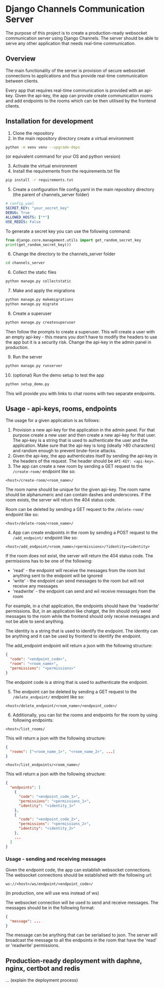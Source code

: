 # Django Channels Communication Server

The purpose of this project is to create a production-ready websocket communication
server using Django Channels. The server should be able to serve any other application
that needs real-time communication.

## Overview

The main functionality of the server is provision of secure websocket connections to
applications and thus provide real-time communication between clients.

Every app that requires real-time communication is provided with an api-key. Given the
api-key, the app can provide create communication rooms and add endpoints to the rooms
which can be then utilised by the frontend clients.

## Installation for development

1. Clone the repository
2. In the main repository directory create a virtual environment

```bash
python -m venv venv --upgrade-deps
```

(or equivalent command for your OS and python version)

3. Activate the virtual environment
4. Install the requirements from the requirements.txt file

```bash
pip install -r requirements.txt
```

5. Create a configuration file config.yaml in the main repository directory (the parent
   of channels_server folder)

```yaml
# config.yaml
SECRET_KEY: "your_secret_key"
DEBUG: True
ALLOWED_HOSTS: ["*"]
USE_REDIS: False
```

To generate a secret key you can use the following command:

```python
from django.core.management.utils import get_random_secret_key
print(get_random_secret_key())
```

6. Change the directory to the channels_server folder

```bash
cd channels_server
```

6. Collect the static files

```bash
python manage.py collectstatic
```

7. Make and apply the migrations

```bash
python manage.py makemigrations
python manage.py migrate
```

8. Create a superuser

```bash
python manage.py createsuperuser
```

Then follow the prompts to create a superuser. This will create a user with an empty
api-key - this means you don't have to modify the headers to use the app but it is a
security risk. Change the api-key in the admin panel in production.

9.  Run the server

```bash
python manage.py runserver
```

10. (optional) Run the demo setup to test the app

```bash
python setup_demo.py
```

This will provide you with links to chat rooms with two separate endpoints.

## Usage - api-keys, rooms, endpoints

The usage for a given application is as follows:

1. Provision a new api-key for the application in the admin panel. For that purpose
   create a new user and then create a new api-key for that user. The api-key is a
   string that is used to authenticate the user and the application. Make sure that the
   api-key is long (ideally >80 characters) and random enough to prevent brute-force
   attacks.
2. Given the api-key, the app authenticates itself by sending the api-key in the headers
   of the request. The header should be `API-KEY: <api-key>`.
3. The app can create a new room by sending a GET request to the `/create-room/`
   endpoint like so:

```
<host>/create-room/<room_name>/
```

The room name should be unique for the given api-key. The room name should be
alphanumeric and can contain dashes and underscores. If the room exists, the server will
return the 404 status code.

Room can be deleted by sending a GET request to the `/delete-room/` endpoint like so:

```
<host>/delete-room/<room_name>/
```

4. App can create endpoints in the room by sending a POST request to the
   `/add_endpoint/` endpoint like so:

```
<host>/add_endpoint/<room_name>/<permissions>/?identity=<identity>
```

If the room does not exist, the server will return the 404 status code. The permissions
has to be one of the following:

- 'read' - the endpoint will receive the messages from the room but anything sent to the
  endpoint will be ignored
- 'write' - the endpoint can send messages to the room but will not receive any messages
- 'readwrite' - the endpoint can send and wil receive messages from the room

For example, in a chat application, the endpoints should have the 'readwrite'
permissions. But, in an application like chatgpt, the llm should only send messages to
the room while the frontend should only receive messages and not be able to send
anything.

The identity is a string that is used to identify the endpoint. The identity can be
anything and it can be used by frontend to identify the endpoint.

The add_endpoint endpoint will return a json with the following structure:

```json
{
  "code": "<endpoint_code>",
  "room": "<room_name>",
  "permissions": "<permissions>"
}
```

The endpoint code is a string that is used to authenticate the endpoint.

5. The endpoint can be deleted by sending a GET request to the `/delete_endpoint/`
   endpoint like so:

```
<host>/delete_endpoint/<room_name>/<endpoint_code>/
```

6. Additionally, you can list the rooms and endpoints for the room by using following
   endpoints:

```
<host>/list_rooms/
```

This will return a json with the following structure:

```json
{
  "rooms": ["<room_name_1>", "<room_name_2>", ...]
}
```

```
<host>/list_endpoints/<room_name>/
```

This will return a json with the following structure:

```json
{
  "endpoints": [
    {
      "code": "<endpoint_code_1>",
      "permissions": "<permissions_1>",
      "identity": "<identity_1>"
    },
    {
      "code": "<endpoint_code_2>",
      "permissions": "<permissions_2>",
      "identity": "<identity_2>"
    },
    ...
  ]
}
```

### Usage - sending and receiving messages

Given the endpoint code, the app can establish websocket connections. The websocket
connections should be established with the following url:

```
ws://<host>/ws/endpoint/<endpoint_code>/
```

(in production, one will use wss instead of ws)

The websocket connection will be used to send and receive messages. The messages should
be in the following format:

```json
{
  "message": ...
}
```

The message can be anything that can be serialised to json. The server will broadcast
the message to all the endpoints in the room that have the 'read' or 'readwrite'
permissions.

## Production-ready deployment with daphne, nginx, certbot and redis

... (explain the deployment process)

```

```
